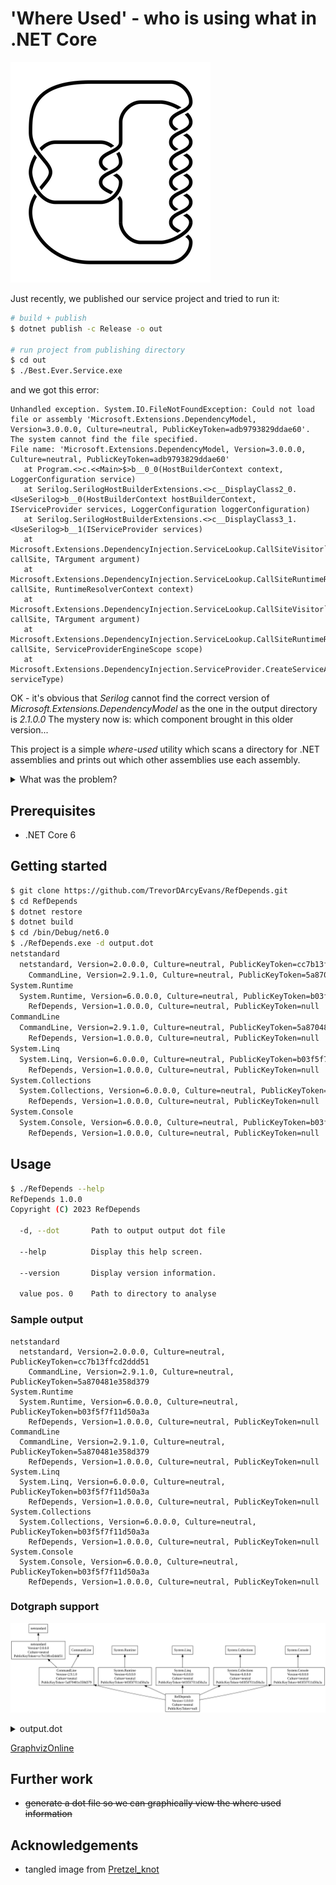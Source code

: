 # 'Where Used' - who is using what in .NET Core

![Pretzel_knot](./Pretzel_knot.png)

Just recently, we published our service project and tried to run it:

```bash
# build + publish
$ dotnet publish -c Release -o out

# run project from publishing directory
$ cd out
$ ./Best.Ever.Service.exe
```

and we got this error:

```text
Unhandled exception. System.IO.FileNotFoundException: Could not load file or assembly 'Microsoft.Extensions.DependencyModel, Version=3.0.0.0, Culture=neutral, PublicKeyToken=adb9793829ddae60'. The system cannot find the file specified.
File name: 'Microsoft.Extensions.DependencyModel, Version=3.0.0.0, Culture=neutral, PublicKeyToken=adb9793829ddae60'
   at Program.<>c.<<Main>$>b__0_0(HostBuilderContext context, LoggerConfiguration service)
   at Serilog.SerilogHostBuilderExtensions.<>c__DisplayClass2_0.<UseSerilog>b__0(HostBuilderContext hostBuilderContext, IServiceProvider services, LoggerConfiguration loggerConfiguration)
   at Serilog.SerilogHostBuilderExtensions.<>c__DisplayClass3_1.<UseSerilog>b__1(IServiceProvider services)
   at Microsoft.Extensions.DependencyInjection.ServiceLookup.CallSiteVisitor`2.VisitCallSiteMain(ServiceCallSite callSite, TArgument argument)
   at Microsoft.Extensions.DependencyInjection.ServiceLookup.CallSiteRuntimeResolver.VisitRootCache(ServiceCallSite callSite, RuntimeResolverContext context)
   at Microsoft.Extensions.DependencyInjection.ServiceLookup.CallSiteVisitor`2.VisitCallSite(ServiceCallSite callSite, TArgument argument)
   at Microsoft.Extensions.DependencyInjection.ServiceLookup.CallSiteRuntimeResolver.Resolve(ServiceCallSite callSite, ServiceProviderEngineScope scope)
   at Microsoft.Extensions.DependencyInjection.ServiceProvider.CreateServiceAccessor(Type serviceType)
```

OK - it's obvious that _Serilog_ cannot find the correct version of _Microsoft.Extensions.DependencyModel_
as the one in the output directory is _2.1.0.0_  The mystery now is:  which component brought in this older version...

This project is a simple _where-used_ utility which scans a directory for .NET assemblies and prints out
which other assemblies use each assembly.

<details>
  <summary>What was the problem?</summary>

After running this utility on the `out` directory, here are the relevant lines:

```text
Microsoft.Extensions.DependencyModel, Version=2.1.0.0, Culture=neutral, PublicKeyToken=adb9793829ddae60
  coverlet.core, Version=3.1.0.0, Culture=neutral, PublicKeyToken=31d7fc2a7e877089
Microsoft.Extensions.DependencyModel, Version=3.0.0.0, Culture=neutral, PublicKeyToken=adb9793829ddae60
  Best.Ever.Service, Version=1.0.0.0, Culture=neutral, PublicKeyToken=null
  Serilog.Settings.Configuration, Version=3.3.0.0, Culture=neutral, PublicKeyToken=24c2f752a8e58a10
```

It looks like our unit test code coverage (_coverlet.core_) is bringing in an older version of _Microsoft.Extensions.DependencyModel_

The solution is not to publish the *whole* solution, but only the .NET project which contains our service.

</details>

## Prerequisites
* .NET Core 6

## Getting started
```bash
$ git clone https://github.com/TrevorDArcyEvans/RefDepends.git
$ cd RefDepends
$ dotnet restore
$ dotnet build
$ cd /bin/Debug/net6.0
$ ./RefDepends.exe -d output.dot
netstandard
  netstandard, Version=2.0.0.0, Culture=neutral, PublicKeyToken=cc7b13ffcd2ddd51
    CommandLine, Version=2.9.1.0, Culture=neutral, PublicKeyToken=5a870481e358d379
System.Runtime
  System.Runtime, Version=6.0.0.0, Culture=neutral, PublicKeyToken=b03f5f7f11d50a3a
    RefDepends, Version=1.0.0.0, Culture=neutral, PublicKeyToken=null
CommandLine
  CommandLine, Version=2.9.1.0, Culture=neutral, PublicKeyToken=5a870481e358d379
    RefDepends, Version=1.0.0.0, Culture=neutral, PublicKeyToken=null
System.Linq
  System.Linq, Version=6.0.0.0, Culture=neutral, PublicKeyToken=b03f5f7f11d50a3a
    RefDepends, Version=1.0.0.0, Culture=neutral, PublicKeyToken=null
System.Collections
  System.Collections, Version=6.0.0.0, Culture=neutral, PublicKeyToken=b03f5f7f11d50a3a
    RefDepends, Version=1.0.0.0, Culture=neutral, PublicKeyToken=null
System.Console
  System.Console, Version=6.0.0.0, Culture=neutral, PublicKeyToken=b03f5f7f11d50a3a
    RefDepends, Version=1.0.0.0, Culture=neutral, PublicKeyToken=null
```

## Usage
```bash
$ ./RefDepends --help
RefDepends 1.0.0
Copyright (C) 2023 RefDepends

  -d, --dot       Path to output output dot file

  --help          Display this help screen.

  --version       Display version information.

  value pos. 0    Path to directory to analyse
```

### Sample output
```text
netstandard
  netstandard, Version=2.0.0.0, Culture=neutral, PublicKeyToken=cc7b13ffcd2ddd51
    CommandLine, Version=2.9.1.0, Culture=neutral, PublicKeyToken=5a870481e358d379
System.Runtime
  System.Runtime, Version=6.0.0.0, Culture=neutral, PublicKeyToken=b03f5f7f11d50a3a
    RefDepends, Version=1.0.0.0, Culture=neutral, PublicKeyToken=null
CommandLine
  CommandLine, Version=2.9.1.0, Culture=neutral, PublicKeyToken=5a870481e358d379
    RefDepends, Version=1.0.0.0, Culture=neutral, PublicKeyToken=null
System.Linq
  System.Linq, Version=6.0.0.0, Culture=neutral, PublicKeyToken=b03f5f7f11d50a3a
    RefDepends, Version=1.0.0.0, Culture=neutral, PublicKeyToken=null
System.Collections
  System.Collections, Version=6.0.0.0, Culture=neutral, PublicKeyToken=b03f5f7f11d50a3a
    RefDepends, Version=1.0.0.0, Culture=neutral, PublicKeyToken=null
System.Console
  System.Console, Version=6.0.0.0, Culture=neutral, PublicKeyToken=b03f5f7f11d50a3a
    RefDepends, Version=1.0.0.0, Culture=neutral, PublicKeyToken=null
```

### Dotgraph support
![dotgraph](graphviz.png)

<details>
  <summary>output.dot</summary>

```text
digraph G
{
 rankdir="BT";
 {
    node [shape=box]
    "netstandard";
    "netstandard
 Version=2.0.0.0
 Culture=neutral
 PublicKeyToken=cc7b13ffcd2ddd51";
    "CommandLine
 Version=2.9.1.0
 Culture=neutral
 PublicKeyToken=5a870481e358d379";
    "System.Runtime";
    "System.Runtime
 Version=6.0.0.0
 Culture=neutral
 PublicKeyToken=b03f5f7f11d50a3a";
    "RefDepends
 Version=1.0.0.0
 Culture=neutral
 PublicKeyToken=null";
    "CommandLine";
    "System.Linq";
    "System.Linq
 Version=6.0.0.0
 Culture=neutral
 PublicKeyToken=b03f5f7f11d50a3a";
    "System.Collections";
    "System.Collections
 Version=6.0.0.0
 Culture=neutral
 PublicKeyToken=b03f5f7f11d50a3a";
    "System.Console";
    "System.Console
 Version=6.0.0.0
 Culture=neutral
 PublicKeyToken=b03f5f7f11d50a3a";
 }

"netstandard
Version=2.0.0.0
Culture=neutral
PublicKeyToken=cc7b13ffcd2ddd51" -> "netstandard";
"CommandLine
Version=2.9.1.0
Culture=neutral
PublicKeyToken=5a870481e358d379" -> "netstandard
Version=2.0.0.0
Culture=neutral
PublicKeyToken=cc7b13ffcd2ddd51";
"System.Runtime
Version=6.0.0.0
Culture=neutral
PublicKeyToken=b03f5f7f11d50a3a" -> "System.Runtime";
"RefDepends
Version=1.0.0.0
Culture=neutral
PublicKeyToken=null" -> "System.Runtime
Version=6.0.0.0
Culture=neutral
PublicKeyToken=b03f5f7f11d50a3a";
"CommandLine
Version=2.9.1.0
Culture=neutral
PublicKeyToken=5a870481e358d379" -> "CommandLine";
"RefDepends
Version=1.0.0.0
Culture=neutral
PublicKeyToken=null" -> "CommandLine
Version=2.9.1.0
Culture=neutral
PublicKeyToken=5a870481e358d379";
"System.Linq
Version=6.0.0.0
Culture=neutral
PublicKeyToken=b03f5f7f11d50a3a" -> "System.Linq";
"RefDepends
Version=1.0.0.0
Culture=neutral
PublicKeyToken=null" -> "System.Linq
Version=6.0.0.0
Culture=neutral
PublicKeyToken=b03f5f7f11d50a3a";
"System.Collections
Version=6.0.0.0
Culture=neutral
PublicKeyToken=b03f5f7f11d50a3a" -> "System.Collections";
"RefDepends
Version=1.0.0.0
Culture=neutral
PublicKeyToken=null" -> "System.Collections
Version=6.0.0.0
Culture=neutral
PublicKeyToken=b03f5f7f11d50a3a";
"System.Console
Version=6.0.0.0
Culture=neutral
PublicKeyToken=b03f5f7f11d50a3a" -> "System.Console";
"RefDepends
Version=1.0.0.0
Culture=neutral
PublicKeyToken=null" -> "System.Console
Version=6.0.0.0
Culture=neutral
PublicKeyToken=b03f5f7f11d50a3a";
}
```
</details>

[GraphvizOnline](https://dreampuf.github.io/GraphvizOnline/#digraph%20G%0A%7B%0A%20rankdir%3D%22BT%22%3B%0A%20%7B%0A%20%20%20%20node%20%5Bshape%3Dbox%5D%0A%20%20%20%20%22netstandard%22%3B%0A%20%20%20%20%22netstandard%0A%20Version%3D2.0.0.0%0A%20Culture%3Dneutral%0A%20PublicKeyToken%3Dcc7b13ffcd2ddd51%22%3B%0A%20%20%20%20%22CommandLine%0A%20Version%3D2.9.1.0%0A%20Culture%3Dneutral%0A%20PublicKeyToken%3D5a870481e358d379%22%3B%0A%20%20%20%20%22System.Runtime%22%3B%0A%20%20%20%20%22System.Runtime%0A%20Version%3D6.0.0.0%0A%20Culture%3Dneutral%0A%20PublicKeyToken%3Db03f5f7f11d50a3a%22%3B%0A%20%20%20%20%22RefDepends%0A%20Version%3D1.0.0.0%0A%20Culture%3Dneutral%0A%20PublicKeyToken%3Dnull%22%3B%0A%20%20%20%20%22CommandLine%22%3B%0A%20%20%20%20%22System.Linq%22%3B%0A%20%20%20%20%22System.Linq%0A%20Version%3D6.0.0.0%0A%20Culture%3Dneutral%0A%20PublicKeyToken%3Db03f5f7f11d50a3a%22%3B%0A%20%20%20%20%22System.Collections%22%3B%0A%20%20%20%20%22System.Collections%0A%20Version%3D6.0.0.0%0A%20Culture%3Dneutral%0A%20PublicKeyToken%3Db03f5f7f11d50a3a%22%3B%0A%20%20%20%20%22System.Console%22%3B%0A%20%20%20%20%22System.Console%0A%20Version%3D6.0.0.0%0A%20Culture%3Dneutral%0A%20PublicKeyToken%3Db03f5f7f11d50a3a%22%3B%0A%20%7D%0A%0A%20%20%22netstandard%0A%20Version%3D2.0.0.0%0A%20Culture%3Dneutral%0A%20PublicKeyToken%3Dcc7b13ffcd2ddd51%22%20-%3E%20%22netstandard%22%3B%0A%20%20%20%20%22CommandLine%0A%20Version%3D2.9.1.0%0A%20Culture%3Dneutral%0A%20PublicKeyToken%3D5a870481e358d379%22%20-%3E%20%22netstandard%0A%20Version%3D2.0.0.0%0A%20Culture%3Dneutral%0A%20PublicKeyToken%3Dcc7b13ffcd2ddd51%22%3B%0A%20%20%22System.Runtime%0A%20Version%3D6.0.0.0%0A%20Culture%3Dneutral%0A%20PublicKeyToken%3Db03f5f7f11d50a3a%22%20-%3E%20%22System.Runtime%22%3B%0A%20%20%20%20%22RefDepends%0A%20Version%3D1.0.0.0%0A%20Culture%3Dneutral%0A%20PublicKeyToken%3Dnull%22%20-%3E%20%22System.Runtime%0A%20Version%3D6.0.0.0%0A%20Culture%3Dneutral%0A%20PublicKeyToken%3Db03f5f7f11d50a3a%22%3B%0A%20%20%22CommandLine%0A%20Version%3D2.9.1.0%0A%20Culture%3Dneutral%0A%20PublicKeyToken%3D5a870481e358d379%22%20-%3E%20%22CommandLine%22%3B%0A%20%20%20%20%22RefDepends%0A%20Version%3D1.0.0.0%0A%20Culture%3Dneutral%0A%20PublicKeyToken%3Dnull%22%20-%3E%20%22CommandLine%0A%20Version%3D2.9.1.0%0A%20Culture%3Dneutral%0A%20PublicKeyToken%3D5a870481e358d379%22%3B%0A%20%20%22System.Linq%0A%20Version%3D6.0.0.0%0A%20Culture%3Dneutral%0A%20PublicKeyToken%3Db03f5f7f11d50a3a%22%20-%3E%20%22System.Linq%22%3B%0A%20%20%20%20%22RefDepends%0A%20Version%3D1.0.0.0%0A%20Culture%3Dneutral%0A%20PublicKeyToken%3Dnull%22%20-%3E%20%22System.Linq%0A%20Version%3D6.0.0.0%0A%20Culture%3Dneutral%0A%20PublicKeyToken%3Db03f5f7f11d50a3a%22%3B%0A%20%20%22System.Collections%0A%20Version%3D6.0.0.0%0A%20Culture%3Dneutral%0A%20PublicKeyToken%3Db03f5f7f11d50a3a%22%20-%3E%20%22System.Collections%22%3B%0A%20%20%20%20%22RefDepends%0A%20Version%3D1.0.0.0%0A%20Culture%3Dneutral%0A%20PublicKeyToken%3Dnull%22%20-%3E%20%22System.Collections%0A%20Version%3D6.0.0.0%0A%20Culture%3Dneutral%0A%20PublicKeyToken%3Db03f5f7f11d50a3a%22%3B%0A%20%20%22System.Console%0A%20Version%3D6.0.0.0%0A%20Culture%3Dneutral%0A%20PublicKeyToken%3Db03f5f7f11d50a3a%22%20-%3E%20%22System.Console%22%3B%0A%20%20%20%20%22RefDepends%0A%20Version%3D1.0.0.0%0A%20Culture%3Dneutral%0A%20PublicKeyToken%3Dnull%22%20-%3E%20%22System.Console%0A%20Version%3D6.0.0.0%0A%20Culture%3Dneutral%0A%20PublicKeyToken%3Db03f5f7f11d50a3a%22%3B%0A%7D%0A)

## Further work
* ~~generate a dot file so we can graphically view the where used information~~

## Acknowledgements
* tangled image from [Pretzel_knot](https://en.wikipedia.org/wiki/Tangle_%28mathematics%29)
